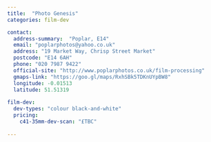 ```yaml
---
title:  "Photo Genesis"
categories: film-dev

contact:
  address-summary:  "Poplar, E14"
  email: "poplarphotos@yahoo.co.uk"
  address: "19 Market Way, Chrisp Street Market"
  postcode: "E14 6AH"
  phone: "020 7987 9422"
  official-site: "http://www.poplarphotos.co.uk/film-processing"
  gmaps-link: "https://goo.gl/maps/RxhSBk5TDKnUYpBW8"
  longitude: -0.01513
  latitude: 51.51319
  
film-dev:
  dev-types: "colour black-and-white"  
  pricing:
    c41-35mm-dev-scan: "£TBC"
  
---
```

